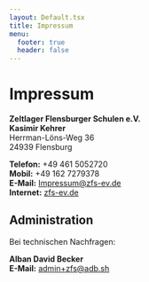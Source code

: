```yaml
---
layout: Default.tsx
title: Impressum
menu:
  footer: true
  header: false
---
```

# Impressum

**Zeltlager Flensburger Schulen e.V.**\
**Kasimir Kehrer**\
Herrman-Löns-Weg 36\
24939 Flensburg

**Telefon:** +49 461 5052720\
**Mobil:** +49 162 7279378\
**E-Mail:** [Impressum@zfs-ev.de](mailto:kasimir.kehrer@zfs-ev.de)\
**Internet:** [zfs-ev.de](https://zfs-ev.de)

## Administration

Bei technischen Nachfragen:

**Alban David Becker**\
**E-Mail:** [admin+zfs@adb.sh](mailto:admin+zfs@adb.sh)